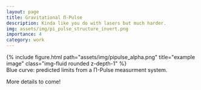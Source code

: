 ```yaml
---
layout: page
title: Gravitational Π-Pulse
description: Kinda like you do with lasers but much harder.
img: assets/img/pi_pulse_structure_invert.png
importance: 4
category: work
---
```


<div class="row">
    <div class="col-sm mt-3 mt-md-0">
        {% include figure.html path="assets/img/pipulse_alpha.png" title="example image" class="img-fluid rounded z-depth-1" %}
    </div>
</div>
<div class="caption">
    Blue curve: predicted limits from a Π-Pulse measurment system.
</div>

More details to come!